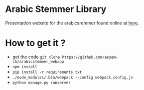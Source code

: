 Arabic Stemmer Library
=======================================
Presentation website for the arabicsremmer  found online at [here](http://www.arabicstemmer.com).

How to get it  ?
=======================================
* get the code `git clone https://github.com/assem-ch/arabicstemmer_webapp`
* `npm install`
* `pip install -r requirements.txt`
* `./node_modules/.bin/webpack --config webpack.config.js`
* `python manage.py runserver`
